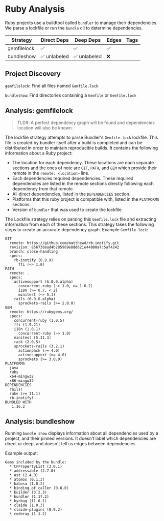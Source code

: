 # Ruby Analysis

Ruby projects use a buildtool called `bundler` to manage their dependencies. We
parse a lockfile or run the `bundle` cli to determine dependencies.

| Strategy    | Direct Deps  | Deep Deps    | Edges | Tags |
| ---         | ---          | ---          | ---   | ---  |
| gemfilelock | ✅           | ✅           | ✅    |      |
| bundleshow  | ✅ unlabeled | ✅ unlabeled | ❌    |      |

## Project Discovery

`gemfilelock`: Find all files named `Gemfile.lock`

`bundleshow`: Find directories containing a `Gemfile` or `Gemfile.lock`

## Analysis: gemfilelock

> TLDR: A perfect dependency graph will be found and dependencies location will also be known.
 
The lockfile strategy attempts to parse Bundler's `Gemfile.lock` lockfile. This file is created by bundler itself after a build is completed and can be distributed in order to maintain reproducible builds. It contains the following information about a Ruby project:
- The location for each dependency. These locations are each separate sections and the ones of note are `GIT`, `PATH`, and `GEM` which provide their remote in the `remote: <location>` line.
- Each dependencies required dependencies. These required dependencies are listed in the remote sections directly following each dependency from that remote.
- All direct dependencies, listed in the `DEPENDENCIES` section.
- Platforms that this ruby project is compatible with, listed in the `PLATFORMS` sections.
- Version of `bundler` that was used to create the lockfile.

The Lockfile strategy relies on parsing this `Gemfile.lock` file and extracting
information from each of these sections. This strategy takes the following steps
to create an accurate dependency graph. Example `Gemfile.lock`:

```
GIT
  remote: https://github.com/matthewd/rb-inotify.git
  revision: 856730aad4b285969e8dd621e44808a7c5af4242
  branch: close-handling
  specs:
    rb-inotify (0.9.9)
      ffi (~> 1.0)
PATH
  remote: .
  specs:
    activesupport (6.0.0.alpha)
      concurrent-ruby (~> 1.0, >= 1.0.2)
      i18n (>= 0.7, < 2)
      minitest (~> 5.1)
    rails (6.0.0.alpha)
      sprockets-rails (>= 2.0.0)
GEM
  remote: https://rubygems.org/
  specs:
    concurrent-ruby (1.0.5)
    ffi (1.9.21)
    i18n (1.0.1)
      concurrent-ruby (~> 1.0)
    minitest (5.11.3)
    rack (2.0.5)
    sprockets-rails (3.2.1)
      actionpack (>= 4.0)
      activesupport (>= 4.0)
      sprockets (>= 3.0.0)
PLATFORMS
  java
  ruby
  x64-mingw32
  x86-mingw32
DEPENDENCIES
  rails!
  rake (>= 11.1)
  rb-inotify!
BUNDLED WITH
   1.16.2
```

## Analysis: bundleshow

Running `bundle show` displays information about all dependencies used by a
project, and their pinned versions. It doesn't label which dependencies are
direct or deep, and doesn't tell us edges between dependencies

Example output:

```
Gems included by the bundle:
  * CFPropertyList (3.0.1)
  * addressable (2.7.0)
  * ast (2.4.0)
  * atomos (0.1.3)
  * babosa (1.0.2)
  * binding_of_caller (0.8.0)
  * builder (3.2.3)
  * bundler (1.17.2)
  * byebug (11.0.1)
  * claide (1.0.3)
  * claide-plugins (0.9.2)
  * coderay (1.1.2)
```
